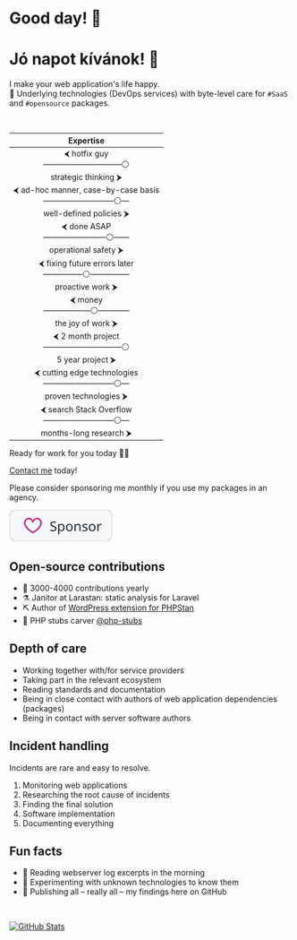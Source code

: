 # Good day! 👋

# Jó napot kívánok! 👋

I make your web application's life happy.  
📡 Underlying technologies (DevOps services) with byte-level care for `#SaaS` and `#opensource` packages.

<a name="expertise"><br></a>

| Expertise |
|:---------:|
| ⮜&nbsp;hotfix guy<br>&emsp;&mdash;&mdash;&mdash;&mdash;&mdash;&mdash;&mdash;&mdash;&mdash;&mdash;:white_circle:&emsp;<br>strategic thinking&nbsp;⮞ |
| ⮜&nbsp;ad-hoc manner, case-by-case basis<br>&emsp;&mdash;&mdash;&mdash;&mdash;&mdash;&mdash;&mdash;&mdash;&mdash;:white_circle:&mdash;&emsp;<br>well-defined policies&nbsp;⮞ |
| ⮜&nbsp;done ASAP<br>&emsp;&mdash;&mdash;&mdash;&mdash;&mdash;&mdash;&mdash;&mdash;:white_circle:&mdash;&mdash;&emsp;<br>operational safety&nbsp;⮞ |
| ⮜&nbsp;fixing future errors later<br>&emsp;&mdash;&mdash;&mdash;&mdash;&mdash;:white_circle:&mdash;&mdash;&mdash;&mdash;&mdash;&emsp;<br>proactive work&nbsp;⮞ |
| ⮜&nbsp;money<br>&emsp;&mdash;&mdash;&mdash;&mdash;&mdash;&mdash;:white_circle:&mdash;&mdash;&mdash;&mdash;&emsp;<br>the joy of work&nbsp;⮞ |
| ⮜&nbsp;2 month project<br>&emsp;&mdash;&mdash;&mdash;&mdash;&mdash;&mdash;&mdash;&mdash;&mdash;&mdash;:white_circle:&emsp;<br>5 year project&nbsp;⮞ |
| ⮜&nbsp;cutting edge technologies<br>&emsp;&mdash;&mdash;&mdash;&mdash;&mdash;&mdash;&mdash;&mdash;&mdash;:white_circle:&mdash;&emsp;<br>proven technologies&nbsp;⮞ |
| ⮜&nbsp;search Stack Overflow<br>&emsp;&mdash;&mdash;&mdash;&mdash;&mdash;&mdash;&mdash;&mdash;&mdash;:white_circle:&mdash;&emsp;<br>months-long research&nbsp;⮞ |

Ready for work for you today 🏃‍♂️

[Contact me](mailto:viktor@szepe.net) today!

Please consider sponsoring me monthly if you use my packages in an agency.

[![Sponsor](https://github.com/szepeviktor/.github/raw/master/.github/assets/github-like-sponsor-button.svg)](https://github.com/sponsors/szepeviktor)

## Open-source contributions

- 🤯 3000-4000 contributions yearly
- ⚗️ Janitor at Larastan: static analysis for Laravel
- ⛏️ Author of [WordPress extension for PHPStan](https://packagist.org/packages/szepeviktor/phpstan-wordpress/stats)
- 🌳 PHP stubs carver [@php-stubs](https://github.com/php-stubs/)

## Depth of care

- Working together with/for service providers
- Taking part in the relevant ecosystem
- Reading standards and documentation
- Being in close contact with authors of web application dependencies (packages)
- Being in contact with server software authors

## Incident handling

Incidents are rare and easy to resolve.

1. Monitoring web applications
2. Researching the root cause of incidents
3. Finding the final solution
4. Software implementation
5. Documenting everything

## Fun facts

- 🎈 Reading webserver log excerpts in the morning
- 🎈 Experimenting with unknown technologies to know them
- 🎈 Publishing all &ndash; really all &ndash; my findings here on GitHub

<br>

[![GitHub Stats](https://github-readme-stats.vercel.app/api?username=szepeviktor)](https://github.com/pulls?q=author%3Aszepeviktor+sort%3Aupdated-desc)
